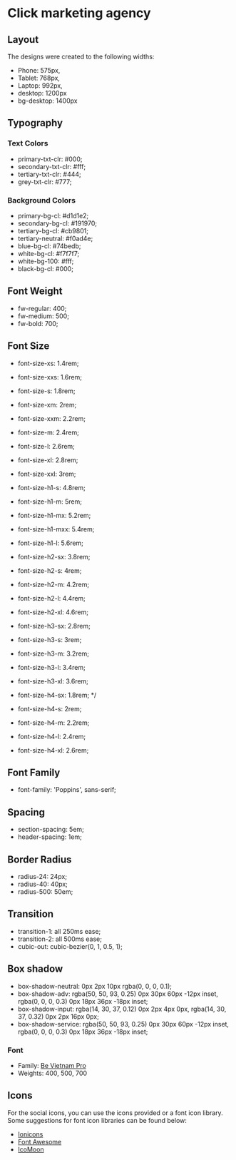 # Click marketing agency

## Layout

The designs were created to the following widths:

- Phone: 575px,
- Tablet: 768px,
- Laptop: 992px,
- desktop: 1200px
- bg-desktop: 1400px

## Typography

### Text Colors

- primary-txt-clr: #000;
- secondary-txt-clr: #fff;
- tertiary-txt-clr: #444;
- grey-txt-clr: #777;

### Background Colors

- primary-bg-cl: #d1d1e2;
- secondary-bg-cl: #191970;
- tertiary-bg-cl: #cb9801;
- tertiary-neutral: #f0ad4e;
- blue-bg-cl: #74bedb;
- white-bg-cl: #f7f7f7;
- white-bg-100: #fff;
- black-bg-cl: #000;

## Font Weight

- fw-regular: 400;
- fw-medium: 500;
- fw-bold: 700;

## Font Size

- font-size-xs: 1.4rem;
- font-size-xxs: 1.6rem;
- font-size-s: 1.8rem;
- font-size-xm: 2rem;
- font-size-xxm: 2.2rem;
- font-size-m: 2.4rem;
- font-size-l: 2.6rem;
- font-size-xl: 2.8rem;
- font-size-xxl: 3rem;

- font-size-h1-s: 4.8rem;
- font-size-h1-m: 5rem;
- font-size-h1-mx: 5.2rem;
- font-size-h1-mxx: 5.4rem;
- font-size-h1-l: 5.6rem;

- font-size-h2-sx: 3.8rem;
- font-size-h2-s: 4rem;
- font-size-h2-m: 4.2rem;
- font-size-h2-l: 4.4rem;
- font-size-h2-xl: 4.6rem;

- font-size-h3-sx: 2.8rem;
- font-size-h3-s: 3rem;
- font-size-h3-m: 3.2rem;
- font-size-h3-l: 3.4rem;
- font-size-h3-xl: 3.6rem;

- font-size-h4-sx: 1.8rem; */
- font-size-h4-s: 2rem;
- font-size-h4-m: 2.2rem;
- font-size-h4-l: 2.4rem;
- font-size-h4-xl: 2.6rem;

## Font Family

- font-family: 'Poppins', sans-serif;

## Spacing

- section-spacing: 5em;
- header-spacing: 1em;

## Border Radius

- radius-24: 24px;
- radius-40: 40px;
- radius-500: 50em;

## Transition

- transition-1: all 250ms ease;
- transition-2: all 500ms ease;
- cubic-out: cubic-bezier(0, 1, 0.5, 1);

## Box shadow

- box-shadow-neutral: 0px 2px 10px rgba(0, 0, 0, 0.1);
- box-shadow-adv: rgba(50, 50, 93, 0.25) 0px 30px 60px -12px inset,
  rgba(0, 0, 0, 0.3) 0px 18px 36px -18px inset;
- box-shadow-input: rgba(14, 30, 37, 0.12) 0px 2px 4px 0px,
  rgba(14, 30, 37, 0.32) 0px 2px 16px 0px;
- box-shadow-service: rgba(50, 50, 93, 0.25) 0px 30px 60px -12px inset,
  rgba(0, 0, 0, 0.3) 0px 18px 36px -18px inset;

### Font

- Family: [Be Vietnam Pro](https://fonts.googleapis.com)
- Weights: 400, 500, 700

## Icons

For the social icons, you can use the icons provided or a font icon library. Some suggestions for font icon libraries can be found below:

- [Ionicons](https://ionicons.com)
- [Font Awesome](https://fontawesome.com)
- [IcoMoon](https://icomoon.io)
